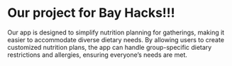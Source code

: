 # Our project for Bay Hacks!!!

Our app is designed to simplify nutrition planning for gatherings, making it easier to accommodate diverse dietary needs. By allowing users to create customized nutrition plans, the app can handle group-specific dietary restrictions and allergies, ensuring everyone’s needs are met. 
